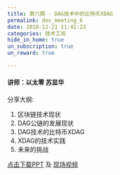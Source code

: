 ```yaml
---
title: 第六期 - DAG技术中的比特币XDAG
permalink: dev_meeting_6
date: 2018-12-21 11:41:23
categories: 技术工坊
hide_in_home: true
un_subscription: true
un_reward: true

---
```


#### 讲师：以太零 苏显华

分享大纲:
  1. 区块链技术现状
  2. DAG公链的发展现状
  3. DAG技术的比特币XDAG
  4. XDAG的技术实践
  5. 未来的挑战

[点击下载PPT](https://wiki.learnblockchain.cn/pdf/meetup_6.pdf) 及 [现场视频](https://m.qlchat.com/live/channel/channelPage/2000003040784741.htm)
